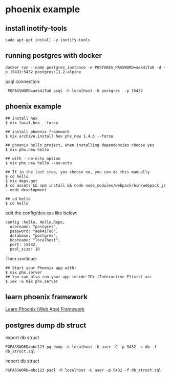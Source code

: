 # phoenix example

## install inotify-tools

``` shell
sudo apt-get install -y inotify-tools
```

## running postgres with docker

``` shell
docker run --name postgres_instance -e POSTGRES_PASSWORD=aek4iTu6 -d -p 15432:5432 postgres:11.2-alpine
```
psql connection:

``` shell
 PGPASSWORD=aek4iTu6 psql -h localhost -U postgres  -p 15432
```

## phoenix example

``` shell
## install hex
$ mix local.hex --force

## install phoenix framework
$ mix archive.install hex phx_new 1.4.6 --force

## phoenix hello project, when installing dependencies choose yes
$ mix phx.new hello

## with --no-ecto option
$ mix phx.new hello --no-ecto

## If in the last step, you choose no, you can do this manually
$ cd hello
$ mix deps.get
$ cd assets && npm install && node node_modules/webpack/bin/webpack.js --mode development

## cd hello
$ cd hello
```
edit the config/dev.exs like below:

```
config :hello, Hello.Repo,
  username: "postgres",
  password: "aek4iTu6",
  database: "postgres",
  hostname: "localhost",
  port: 15432,
  pool_size: 10
```
Then continue:

``` shell
## Start your Phoenix app with:
$ mix phx.server
## You can also run your app inside IEx (Interactive Elixir) as:
$ iex -S mix phx.server
```

## learn phoenix framework
[Learn Phoenix (Web App) Framework](https://github.com/dwyl/learn-phoenix-framework)

## postgres dump db struct

export db struct
``` shell
PGPASSWORD=abc123 pg_dump -h localhost -U user -C -p 5432 -s db -f db_struct.sql
```
import db struct

``` shell
PGPASSWORD=abc123 psql -h localhost -U user -p 5432 -f db_struct.sql
```
